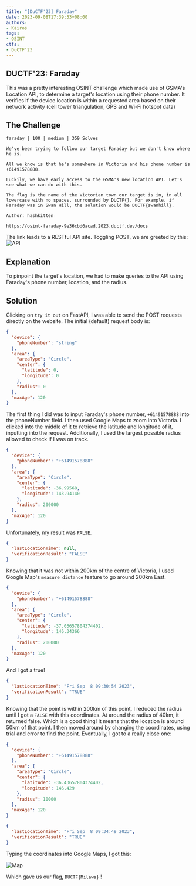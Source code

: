 ```yaml
---
title: "[DuCTF'23] Faraday"
date: 2023-09-08T17:39:53+08:00
authors:
- Kairos
tags:
- OSINT
ctfs:
- DuCTF'23
---
```


## DUCTF'23: Faraday

This was a pretty interesting OSINT challenge which made use of GSMA's Location API, to determine a target's location using their phone number. It verifies if the device location is within a requested area based on their network activity (cell tower triangulation, GPS and Wi-Fi hotspot data)

## The Challenge

```
faraday | 100 | medium | 359 Solves

We've been trying to follow our target Faraday but we don't know where he is.

All we know is that he's somewhere in Victoria and his phone number is +61491578888.

Luckily, we have early access to the GSMA's new location API. Let's see what we can do with this.

The flag is the name of the Victorian town our target is in, in all lowercase with no spaces, surrounded by DUCTF{}. For example, if Faraday was in Swan Hill, the solution would be DUCTF{swanhill}.

Author: hashkitten

https://osint-faraday-9e36cbd6acad.2023.ductf.dev/docs
```

The link leads to a RESTful API site. Toggling POST, we are greeted by this:
![API](API.png)


## Explanation

To pinpoint the target's location, we had to make queries to the API using Faraday's phone number, location, and the radius. 

## Solution

Clicking on `try it out` on FastAPI, I was able to send the POST requests directly on the website. The initial (default) request body is:

```JSON
{
  "device": {
    "phoneNumber": "string"
  },
  "area": {
    "areaType": "Circle",
    "center": {
      "latitude": 0,
      "longitude": 0
    },
    "radius": 0
  },
  "maxAge": 120
}
```

The first thing I did was to input Faraday's phone number, `+61491578888` into the phoneNumber field. I then used Google Maps to zoom into Victoria. I clicked into the middle of it to retrieve the latitude and longitude of it, inputting into the request. Additionally, I used the largest possible radius allowed to check if I was on track.

```JSON
{
  "device": {
    "phoneNumber": "+61491578888"
  },
  "area": {
    "areaType": "Circle",
    "center": {
      "latitude": -36.99568,
      "longitude": 143.94140
    },
    "radius": 200000
  },
  "maxAge": 120
}
```

Unfortunately, my result was `FALSE`.
```JSON
{
  "lastLocationTime": null,
  "verificationResult": "FALSE"
}
```

Knowing that it was not within 200km of the centre of Victoria, I used Google Map's `measure distance` feature to go around 200km East.

```JSON
{
  "device": {
    "phoneNumber": "+61491578888"
  },
  "area": {
    "areaType": "Circle",
    "center": {
      "latitude": -37.03657804374402,
      "longitude": 146.34366
    },
    "radius": 200000
  },
  "maxAge": 120
}
```

And I got a true!
```JSON
{
  "lastLocationTime": "Fri Sep  8 09:30:54 2023",
  "verificationResult": "TRUE"
}
```

Knowing that the point is within 200km of this point, I reduced the radius until I got a `FALSE` with this coordinates. At around the radius of 40km, it returned false. Which is a good thing! It means that the location is around 50km of that point. I then moved around by changing the coordinates, using trial and error to find the point. Eventually, I got to a really close one:

```JSON
{
  "device": {
    "phoneNumber": "+61491578888"
  },
  "area": {
    "areaType": "Circle",
    "center": {
      "latitude": -36.43657804374402,
      "longitude": 146.429
    },
    "radius": 10000
  },
  "maxAge": 120
}
```
```JSON
{
  "lastLocationTime": "Fri Sep  8 09:34:49 2023",
  "verificationResult": "TRUE"
}
```

Typing the coordinates into Google Maps, I got this:

![Map](Maps.png)

Which gave us our flag, `DUCTF{Milawa}` !